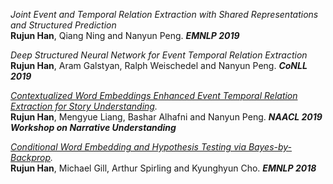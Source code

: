 _Joint Event and Temporal Relation Extraction with Shared Representations and Structured Prediction_ <br/>
**Rujun Han**, Qiang Ning and Nanyun Peng. _**EMNLP 2019**_ <br/>

_Deep Structured Neural Network for Event Temporal Relation Extraction_ <br/>
**Rujun Han**, Aram Galstyan, Ralph Weischedel and Nanyun Peng. _**CoNLL 2019**_ <br/>

_[Contextualized Word Embeddings Enhanced Event Temporal Relation Extraction for Story Understanding](https://arxiv.org/abs/1904.11942)._ <br/>
**Rujun Han**, Mengyue Liang, Bashar Alhafni and Nanyun Peng. _**NAACL 2019 Workshop on Narrative Understanding**_ <br/>

_[Conditional Word Embedding and Hypothesis Testing via Bayes-by-Backprop](http://aclweb.org/anthology/D18-1527)._ <br/>
**Rujun Han**, Michael Gill, Arthur Spirling and Kyunghyun Cho. _**EMNLP 2018**_ <br/>
